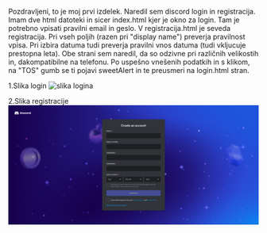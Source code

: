Pozdravljeni,
to je moj prvi izdelek. 
Naredil sem discord login in registracija.
Imam dve html datoteki in sicer index.html kjer je okno za login. Tam je potrebno vpisati pravilni email in geslo.
V registracija.html je seveda registracija. Pri vseh poljih (razen pri "display name") preverja pravilnost vpisa.
Pri izbira datuma tudi preverja pravilni vnos datuma (tudi vkljucuje prestopna leta).
Obe strani sem naredil, da so odzivne pri različnih velikostih in, dakompatibilne na telefonu.
Po uspešno vnešenih podatkih in s klikom, na "TOS" gumb se ti pojavi sweetAlert in te preusmeri na login.html stran.


1.Slika login 
![slika logina]("login.png")


2.Slika registracije
![slika registracije](registracija.png)

